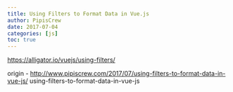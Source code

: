 ```yaml
---
title: Using Filters to Format Data in Vue.js
author: PipisCrew
date: 2017-07-04
categories: [js]
toc: true
---
```


https://alligator.io/vuejs/using-filters/

origin - http://www.pipiscrew.com/2017/07/using-filters-to-format-data-in-vue-js/ using-filters-to-format-data-in-vue-js
